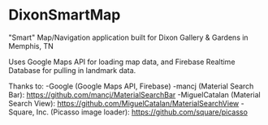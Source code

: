 # DixonSmartMap

"Smart" Map/Navigation application built for Dixon Gallery & Gardens in Memphis, TN

Uses Google Maps API for loading map data, and Firebase Realtime Database for pulling in landmark data.

Thanks to:
-Google (Google Maps API, Firebase)
-mancj (Material Search Bar): https://github.com/mancj/MaterialSearchBar
-MiguelCatalan (Material Search View): https://github.com/MiguelCatalan/MaterialSearchView
-Square, Inc. (Picasso image loader): https://github.com/square/picasso
